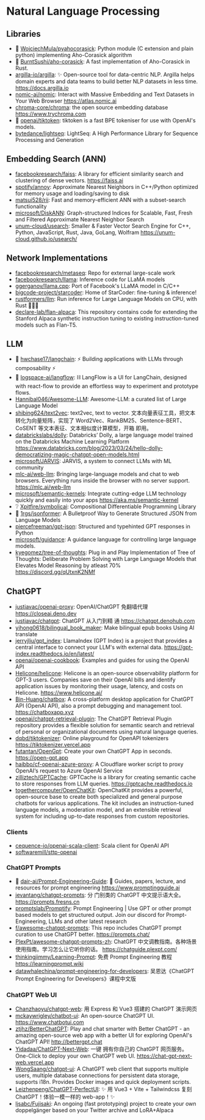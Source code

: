 # Natural Language Processing

## Libraries

- 🌟
  [WojciechMula/pyahocorasick](https://github.com/WojciechMula/pyahocorasick):
  Python module (C extension and plain python) implementing Aho-Corasick
  algorithm
- 🌟 [BurntSushi/aho-corasick](https://github.com/BurntSushi/aho-corasick): A
  fast implementation of Aho-Corasick in Rust.
- [argilla-io/argilla](https://github.com/argilla-io/argilla): ✨ Open-source
  tool for data-centric NLP. Argilla helps domain experts and data teams to
  build better NLP datasets in less time. <https://docs.argilla.io>
- [nomic-ai/nomic](https://github.com/nomic-ai/nomic): Interact with Massive
  Embedding and Text Datasets in Your Web Browser <https://atlas.nomic.ai>
- [chroma-core/chroma](https://github.com/chroma-core/chroma): the open source
  embedding database <https://www.trychroma.com>
- 🌟 [openai/tiktoken](https://github.com/openai/tiktoken): tiktoken is a fast
  BPE tokeniser for use with OpenAI's models.
- [bytedance/lightseq](https://github.com/bytedance/lightseq): LightSeq: A High
  Performance Library for Sequence Processing and Generation

## Embedding Search (ANN)

- [facebookresearch/faiss](https://github.com/facebookresearch/faiss): A library
  for efficient similarity search and clustering of dense vectors.
  <https://faiss.ai>
- [spotify/annoy](https://github.com/spotify/annoy): Approximate Nearest
  Neighbors in C++/Python optimized for memory usage and loading/saving to disk
- [matsui528/rii](https://github.com/matsui528/rii): Fast and memory-efficient
  ANN with a subset-search functionality
- [microsoft/DiskANN](https://github.com/microsoft/DiskANN): Graph-structured
  Indices for Scalable, Fast, Fresh and Filtered Approximate Nearest Neighbor
  Search
- [unum-cloud/usearch](https://github.com/unum-cloud/usearch): Smaller & Faster
  Vector Search Engine for C++, Python, JavaScript, Rust, Java, GoLang, Wolfram
  <https://unum-cloud.github.io/usearch/>

## Network Implementations

- [facebookresearch/metaseq](https://github.com/facebookresearch/metaseq): Repo
  for external large-scale work
- [facebookresearch/llama](https://github.com/facebookresearch/llama): Inference
  code for LLaMA models
- [ggerganov/llama.cpp](https://github.com/ggerganov/llama.cpp): Port of
  Facebook's LLaMA model in C/C++
- [bigcode-project/starcoder](https://github.com/bigcode-project/starcoder):
  Home of StarCoder: fine-tuning & inference!
- [rustformers/llm](https://github.com/rustformers/llm): Run inference for Large
  Language Models on CPU, with Rust 🦀🚀🦙
- [declare-lab/flan-alpaca](https://github.com/declare-lab/flan-alpaca): This
  repository contains code for extending the Stanford Alpaca synthetic
  instruction tuning to existing instruction-tuned models such as Flan-T5.

## LLM

- 🌟 [hwchase17/langchain](https://github.com/hwchase17/langchain): ⚡ Building
  applications with LLMs through composability ⚡
- 🌟 [logspace-ai/langflow](https://github.com/logspace-ai/langflow): ⛓️
  LangFlow is a UI for LangChain, designed with react-flow to provide an
  effortless way to experiment and prototype flows.
- [Hannibal046/Awesome-LLM](https://github.com/Hannibal046/Awesome-LLM):
  Awesome-LLM: a curated list of Large Language Model
- [shibing624/text2vec](https://github.com/shibing624/text2vec): text2vec, text
  to vector. 文本向量表征工具，把文本转化为向量矩阵，实现了
  Word2Vec、RankBM25、Sentence-BERT、CoSENT 等文本表征、文本相似度计算模型，开箱
  即用。
- [databrickslabs/dolly](https://github.com/databrickslabs/dolly): Databricks’
  Dolly, a large language model trained on the Databricks Machine Learning
  Platform
  <https://www.databricks.com/blog/2023/03/24/hello-dolly-democratizing-magic-chatgpt-open-models.html>
- [microsoft/JARVIS](https://github.com/microsoft/JARVIS): JARVIS, a system to
  connect LLMs with ML community
- [mlc-ai/web-llm](https://github.com/mlc-ai/web-llm): Bringing large-language
  models and chat to web browsers. Everything runs inside the browser with no
  server support. <https://mlc.ai/web-llm>
- [microsoft/semantic-kernels](https://github.com/microsoft/semantic-kernels):
  Integrate cutting-edge LLM technology quickly and easily into your apps
  <https://aka.ms/semantic-kernel>
- ❔ [Xpitfire/symbolicai](https://github.com/Xpitfire/symbolicai):
  Compositional Differentiable Programming Library
- 📝 [1rgs/jsonformer](https://github.com/1rgs/jsonformer): A Bulletproof Way to
  Generate Structured JSON from Language Models
- [piercefreeman/gpt-json](https://github.com/piercefreeman/gpt-json):
  Structured and typehinted GPT responses in Python
- [microsoft/guidance](https://github.com/microsoft/guidance): A guidance
  language for controlling large language models.
- [kyegomez/tree-of-thoughts](https://github.com/kyegomez/tree-of-thoughts):
  Plug in and Play Implementation of Tree of Thoughts: Deliberate Problem
  Solving with Large Language Models that Elevates Model Reasoning by atleast
  70% <https://discord.gg/qUtxnK2NMf>

## ChatGPT

- [justjavac/openai-proxy](https://github.com/justjavac/openai-proxy):
  OpenAI/ChatGPT 免翻墙代理 <https://closeai.deno.dev>
- [justjavac/chatgpt](https://github.com/justjavac/chatgpt): ChatGPT 从入门到精
  通 <https://chatgpt.denohub.com>
- [yihong0618/bilingual_book_maker](https://github.com/yihong0618/bilingual_book_maker):
  Make bilingual epub books Using AI translate
- [jerryjliu/gpt_index](https://github.com/jerryjliu/gpt_index): LlamaIndex (GPT
  Index) is a project that provides a central interface to connect your LLM's
  with external data. <https://gpt-index.readthedocs.io/en/latest/>
- [openai/openai-cookbook](https://github.com/openai/openai-cookbook): Examples
  and guides for using the OpenAI API
- [Helicone/helicone](https://github.com/Helicone/helicone): Helicone is an
  open-source observability platform for GPT-3 users. Companies save on their
  OpenAI bills and identify application issues by monitoring their usage,
  latency, and costs on Helicone. <https://www.helicone.ai/>
- [Bin-Huang/chatbox](https://github.com/Bin-Huang/chatbox): A cross-platform
  desktop application for ChatGPT API (OpenAI API), also a prompt debugging and
  management tool. <https://chatboxapp.xyz>
- [openai/chatgpt-retrieval-plugin](https://github.com/openai/chatgpt-retrieval-plugin):
  The ChatGPT Retrieval Plugin repository provides a flexible solution for
  semantic search and retrieval of personal or organizational documents using
  natural language queries.
- [dqbd/tiktokenizer](https://github.com/dqbd/tiktokenizer): Online playground
  for OpenAPI tokenizers <https://tiktokenizer.vercel.app>
- [futantan/OpenGpt](https://github.com/futantan/OpenGpt): Create your own
  ChatGPT App in seconds. <https://open-gpt.app>
- [haibbo/cf-openai-azure-proxy](https://github.com/haibbo/cf-openai-azure-proxy):
  A Cloudflare worker script to proxy OpenAI‘s request to Azure OpenAI Service
- [zilliztech/GPTCache](https://github.com/zilliztech/GPTCache): GPTCache is a
  library for creating semantic cache to store responses from LLM queries.
  <https://gptcache.readthedocs.io>
- [togethercomputer/OpenChatKit](https://github.com/togethercomputer/OpenChatKit):
  OpenChatKit provides a powerful, open-source base to create both specialized
  and general purpose chatbots for various applications. The kit includes an
  instruction-tuned language models, a moderation model, and an extensible
  retrieval system for including up-to-date responses from custom repositories.

### Clients

- [cequence-io/openai-scala-client](https://github.com/cequence-io/openai-scala-client):
  Scala client for OpenAI API
- [softwaremill/sttp-openai](https://github.com/softwaremill/sttp-openai)

### ChatGPT Prompts

- 🌟
  [dair-ai/Prompt-Engineering-Guide](https://github.com/dair-ai/Prompt-Engineering-Guide):
  🐙 Guides, papers, lecture, and resources for prompt engineering
  <https://www.promptingguide.ai>
- [jevantang/chatgpt-prompts](https://github.com/jevantang/chatgpt-prompts): 分
  门别类的 ChatGPT 中文提示语大全。 <https://prompts.fresns.cn>
- [promptslab/Promptify](https://github.com/promptslab/Promptify): Prompt
  Engineering | Use GPT or other prompt based models to get structured output.
  Join our discord for Prompt-Engineering, LLMs and other latest research
- [f/awesome-chatgpt-prompts](https://github.com/f/awesome-chatgpt-prompts):
  This repo includes ChatGPT prompt curation to use ChatGPT better.
  <https://prompts.chat/>
- [PlexPt/awesome-chatgpt-prompts-zh](https://github.com/PlexPt/awesome-chatgpt-prompts-zh):
  ChatGPT 中文调教指南。各种场景使用指南。学习怎么让它听你的话。
  <https://chatguide.plexpt.com/>
- [thinkingjimmy/Learning-Prompt](https://github.com/thinkingjimmy/Learning-Prompt):
  免费 Prompt Engineering 教程 <https://learningprompt.wiki>
- [datawhalechina/prompt-engineering-for-developers](https://github.com/datawhalechina/prompt-engineering-for-developers):
  吴恩达《ChatGPT Prompt Engineering for Developers》课程中文版

### ChatGPT Web UI

- [Chanzhaoyu/chatgpt-web](https://github.com/Chanzhaoyu/chatgpt-web): 用
  Express 和 Vue3 搭建的 ChatGPT 演示网页
- [mckaywrigley/chatbot-ui](https://github.com/mckaywrigley/chatbot-ui): An
  open-source ChatGPT UI. <https://www.chatbotui.com>
- [ztjhz/BetterChatGPT](https://github.com/ztjhz/BetterChatGPT): Play and chat
  smarter with Better ChatGPT - an amazing open-source web app with a better UI
  for exploring OpenAI's ChatGPT API! <http://bettergpt.chat>
- [Yidadaa/ChatGPT-Next-Web](https://github.com/Yidadaa/ChatGPT-Next-Web): 一键
  拥有你自己的 ChatGPT 网页服务。 One-Click to deploy your own ChatGPT web UI.
  <https://chat-gpt-next-web.vercel.app>
- [WongSaang/chatgpt-ui](https://github.com/WongSaang/chatgpt-ui): A ChatGPT web
  client that supports multiple users, multiple database connections for
  persistent data storage, supports i18n. Provides Docker images and quick
  deployment scripts.
- [Leizhenpeng/ChatGPT-PerfectUI](https://github.com/Leizhenpeng/ChatGPT-PerfectUI):
  ✨ 用 Vue3 + Vite + Tailwindcss 复刻 ChatGPT！体验一模一样的 web-app！✨
- [ljsabc/Fujisaki](https://github.com/ljsabc/Fujisaki): An ongoing (fast
  prototyping) project to create your own doppelgänger based on your Twitter
  archive and LoRA+Alpaca
